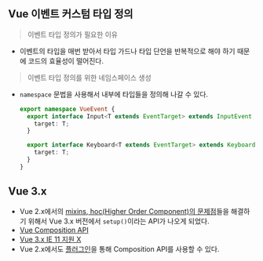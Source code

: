 ## Vue 이벤트 커스텀 타입 정의
> 이벤트 타입 정의가 필요한 이유
* 이벤트의 타입을 매번 받아서 타입 가드나 타입 단언을 반복적으로 해야 하기 때문에 코드의 효율성이 떨어진다.

> 이벤트 타입 정의를 위한 네임스페이스 생성
* `namespace` 문법을 사용해서 내부에 타입들을 정의해 나갈 수 있다.
  ```typescript
  export namespace VueEvent {
    export interface Input<T extends EventTarget> extends InputEvent {
      target: T;
    }

    export interface Keyboard<T extends EventTarget> extends KeyboardEvent {
      target: T;
    }
  }
  ```

## Vue 3.x
* Vue 2.x에서의 [mixins, hoc(Higher Order Component)의 문제점](https://vuejs.org/guide/extras/composition-api-faq.html#better-logic-reuse)들을 해결하기 위해서 Vue 3.x 버전에서 `setup()`이라는 API가 나오게 되었다.
* [Vue Composition API](https://vuejs.org/guide/extras/composition-api-faq.html)
* [Vue 3.x IE 11 지원 X](https://github.com/vuejs/rfcs/discussions/296)
* Vue 2.x에서도 [플러그인](https://github.com/vuejs/composition-api)을 통해 Composition API를 사용할 수 있다.